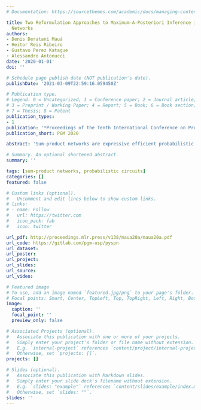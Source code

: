 ```yaml
---
# Documentation: https://sourcethemes.com/academic/docs/managing-content/

title: Two Reformulation Approaches to Maximum-A-Posteriori Inference in Sum-Product
  Networks
authors:
- Denis Deratani Mauá
- Heitor Reis Ribeiro
- Gustavo Perez Katague
- Alessandro Antonucci
date: '2020-01-01'
doi: ''

# Schedule page publish date (NOT publication's date).
publishDate: '2021-03-09T22:59:16.059450Z'

# Publication type.
# Legend: 0 = Uncategorized; 1 = Conference paper; 2 = Journal article;
# 3 = Preprint / Working Paper; 4 = Report; 5 = Book; 6 = Book section;
# 7 = Thesis; 8 = Patent
publication_types:
- 1
publication: '*Proceedings of the Tenth International Conference on Probabilistic Graphical Models*'
publication_short: PGM 2020

abstract: 'Sum-product networks are expressive efficient probabilistic graphical models that allow for tractable marginal inference. Many tasks however require the computation of maximum-a-posteriori configurations, an NP-Hard problem for such models. To date there have been very few proposals for computing maximum-a-posteriori configurations in sum-product networks. This is in sharp difference with other probabilistic frameworks such as Bayesian networks and random Markov fields, where the problem is also NP-hard. In this work we propose two approaches to reformulate maximum-a-posteriori inference as other combinatorial optimization problems with widely available solvers. The first approach casts the problem as a similar inference problem in Bayesian networks, overcoming some limitations of previous similar translations. In addition to making available the toolset of maximum-a-posteriori inference on Bayesian networks to sum-product networks, our reformulation also provides further insight into the connections of these two classes of models. The second approach casts the problem as a mixed-integer linear program, for which there exists very efficient solvers. This allows such inferences to be enriched with integer-linear constraints, increasing the expressivity of the models. We compare our reformulation approaches in a large collection of problems, and against state-of-the-art approaches. The results show that reformulation approaches are competitive.'

# Summary. An optional shortened abstract.
summary: ''

tags: [sum-product networks, probabilistic circuits]
categories: []
featured: false

# Custom links (optional).
#   Uncomment and edit lines below to show custom links.
# links:
# - name: Follow
#   url: https://twitter.com
#   icon_pack: fab
#   icon: twitter

url_pdf: http://proceedings.mlr.press/v138/maua20a/maua20a.pdf
url_code: https://gitlab.com/pgm-usp/pyspn
url_dataset:
url_poster:
url_project:
url_slides:
url_source:
url_video:

# Featured image
# To use, add an image named `featured.jpg/png` to your page's folder. 
# Focal points: Smart, Center, TopLeft, Top, TopRight, Left, Right, BottomLeft, Bottom, BottomRight.
image:
  caption: ''
  focal_point: ''
  preview_only: false

# Associated Projects (optional).
#   Associate this publication with one or more of your projects.
#   Simply enter your project's folder or file name without extension.
#   E.g. `internal-project` references `content/project/internal-project/index.md`.
#   Otherwise, set `projects: []`.
projects: []

# Slides (optional).
#   Associate this publication with Markdown slides.
#   Simply enter your slide deck's filename without extension.
#   E.g. `slides: "example"` references `content/slides/example/index.md`.
#   Otherwise, set `slides: ""`.
slides: ''
---
```

